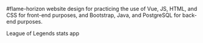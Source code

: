 #flame-horizon
website design for practicing the use of Vue, JS, HTML, and CSS for front-end purposes, and Bootstrap, Java, and PostgreSQL for back-end purposes.

League of Legends stats app
